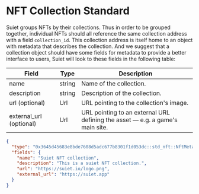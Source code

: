 # NFT Collection Standard

Suiet groups NFTs by their collections. Thus in order to be grouped together, individual NFTs should all reference the same collection address with a field `collection_id`. This collection address is itself home to an object with metadata that describes the collection. And we suggest that a collection object should have some fields for metadata to provide a better interface to users, Suiet will look to these fields in the following table:

| Field                   | Type   | Description                                                                   |
| ----------------------- | ------ | ----------------------------------------------------------------------------- |
| name                    | string | Name of the collection.                                                       |
| description             | string | Description of the collection.                                                |
| url (optional)          | Url    | URL pointing to the collection's image.                                       |
| external_url (optional) | Url    | URL pointing to an external URL defining the asset — e.g. a game's main site. |

```json
{
  "type": "0x3645d45683e8bde7608d5adc677b8301f1d053dc::std_nft::NftMeta",
  "fields": {
    "name": "Suiet NFT collection",
    "description": "This is a suiet NFT collection.",
    "url": "https://suiet.io/logo.png",
    "external_url": "https://suiet.app"
  }
}
```
